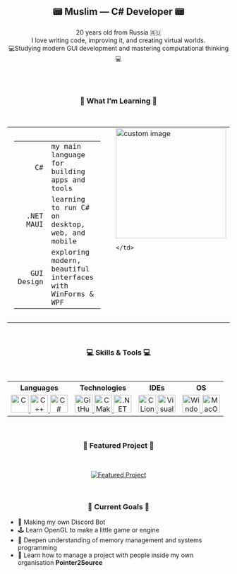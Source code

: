 <h2 align="center">📟 Muslim — C# Developer 📟</h2>

<p align="center">
  20 years old from Russia 🇷🇺<br>
  I love writing code, improving it, and creating virtual worlds.<br>
  💻Studying modern GUI development and mastering computational thinking 💻
</p>

<br />

<div align="center">
</div>

<br />

<h3 align="center">📘 What I’m Learning 📕</h3>

<br />

<table align="center" cellpadding="0" cellspacing="0" style="border-collapse: collapse;">
  <tr>
    <td style="padding: 15px; vertical-align: top;">
      <table style="font-family: Consolas, monospace;">
        <tr>
          <td style="text-align:right; padding-right:10px;">C#</td>
          <td>my main language for building apps and tools</td>
        </tr>
        <tr>
          <td style="text-align:right; padding-right:10px;">.NET MAUI</td>
          <td>learning to run C# on desktop, web, and mobile</td>
        </tr>
        <tr>
          <td style="text-align:right; padding-right:10px;">GUI Design</td>
          <td>exploring modern, beautiful interfaces with WinForms & WPF</td>
        </tr>
      </table>
    </td>
    <td style="padding-left: 20px; vertical-align: top;">
     <img src="https://raw.githubusercontent.com/Max49CMD/Pointer2Source/main/assets/myimage.png" alt="custom image" width="250" />

    </td>
  </tr>
</table>

<br />

<h3 align="center">💻 Skills & Tools 💻</h3>

<br />

<table align="center" style="text-align:center;">
  <tr>
    <th>Languages</th>
    <th>Technologies</th>
    <th>IDEs</th>
    <th>OS</th>
  </tr>
  <tr>
    <td>
      <a href="https://www.learn-c.org/de/" target="_blank">
        <img src="https://skillicons.dev/icons?i=c" alt="C" width="40" height="40" />
      </a>
      <a href="https://www.learncpp.com/" target="_blank">
        <img src="https://skillicons.dev/icons?i=cpp" alt="C++" width="40" height="40" />
      </a>
      <a href="https://learn.microsoft.com/de-de/dotnet/csharp/" target="_blank">
        <img src="https://skillicons.dev/icons?i=cs" alt="C#" width="40" height="40" />
      </a>
    </td>
    <td>
      <a href="https://github.com/" target="_blank">
        <img src="https://skillicons.dev/icons?i=github" alt="GitHub" width="40" height="40" />
      </a>
      <a href="https://cmake.org/" target="_blank">
        <img src="https://skillicons.dev/icons?i=cmake" alt="CMake" width="40" height="40" />
      </a>
      <a href="https://dotnet.microsoft.com/en-us/" target="_blank">
        <img src="https://skillicons.dev/icons?i=dotnet" alt=".NET" width="40" height="40" />
      </a>
    </td>
    <td>
      <a href="https://www.jetbrains.com/clion" target="_blank">
        <img src="https://skillicons.dev/icons?i=clion" alt="CLion" width="40" height="40" />
      </a>
      <a href="https://visualstudio.microsoft.com/de/downloads/" target="_blank">
        <img src="https://skillicons.dev/icons?i=visualstudio" alt="Visual Studio" width="40" height="40" />
      </a>
    </td>
    <td>
      <a href="https://www.microsoft.com/de-de/software-download/windows11" target="_blank">
        <img src="https://skillicons.dev/icons?i=windows" alt="Windows" width="40" height="40" />
      </a>
      <a href="https://www.apple.com/shop/buy-mac" target="_blank">
        <img src="https://skillicons.dev/icons?i=apple" alt="MacOS" width="40" height="40" />
      </a>
    </td>
  </tr>
</table>

<br />

<h3 align="center">🚀 Featured Project 🚀</h3>

<br />

<p align="center">
  <a href="https://github.com/Max49CMD/Discordbot">
    <img src="https://github-readme-stats.vercel.app/api/pin/?username=Max49CMD&repo=DiscordBot&theme=tokyonight" alt="Featured Project" />
  </a>
</p>

<br />

<h3 align="center">🎯 Current Goals 🎯</h3>

<ul>
  <li>🤖 Making my own Discord Bot</li>
  <li>🕹️ Learn OpenGL to make a little game or engine</li>
  <li>🧠 Deepen understanding of memory management and systems programming</li>
  <li>👥 Learn how to manage a project with people inside my own organisation <strong>Pointer2Source</strong></li>
</ul>

<br />
